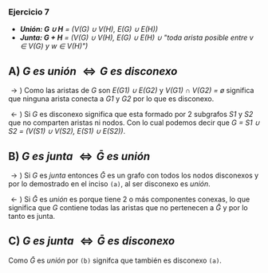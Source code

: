 ### Ejercicio 7

- _**Unión: G ∪ H** = (V(G) ∪ V(H), E(G) ∪ E(H))_
- _**Junta: G + H** = (V(G) ∪ V(H), E(G) ∪ E(H) ∪ "toda arista posible entre v ∈ V(G) y w ∈ V(H)")_

A) $G$ _es unión_ $\iff G$ _es disconexo_
-
$\rightarrow)$ Como las aristas de $G$ son _E(G1) ∪ E(G2)_ y _V(G1) ∩ V(G2) = ø_ significa que ninguna arista conecta a _G1_ y _G2_ por lo que es disconexo.

$\leftarrow)$ Si $G$ es disconexo significa que esta formado por 2 subgrafos _S1_ y _S2_ que no comparten aristas ni nodos. Con lo cual podemos decir que _G = S1 ∪ S2 = (V(S1) ∪ V(S2), E(S1) ∪ E(S2))_.

B) $G$ _es junta_ $\iff \bar{G}$ _es unión_
-
$\rightarrow)$ Si $G$ es _junta_ entonces $\bar{G}$ es un grafo con todos los nodos disconexos y por lo demostrado en el inciso `(a)`, al ser disconexo es _unión_.

$\leftarrow)$ Si $\bar{G}$ es _unión_ es porque tiene 2 o más componentes conexas, lo que significa que $G$ contiene todas las aristas que no pertenecen a $\bar{G}$ y por lo tanto es junta.

C) $G$ _es junta_ $\iff \bar{G}$ _es disconexo_
-
Como $\bar{G}$ es _unión_ por `(b)` signifca que también es disconexo `(a)`.